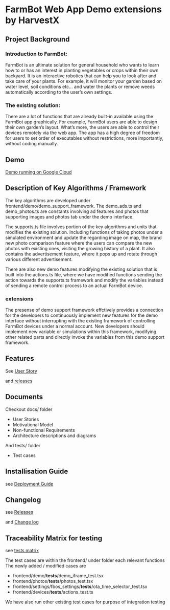 # FarmBot Web App Demo extensions by HarvestX

## Project Background

### Introduction to FarmBot:

FarmBot is an ultimate solution for general household who wants to learn how to or has an interest in planting vegetables or crops within their own backyard. It is an interactive robotics that can help you to look after and take care of your plants. For example, it will monitor your garden based on water level, soil conditions etc… and water the plants or remove weeds automatically according to the user’s own settings. 

### The existing solution:

There are a lot of functions that are already built-in available using the FarmBot app graphically. For example,  FarmBot users are able to design their own garden’s layout. What’s more, the users are able to control their devices remotely via the web app. The app has a high degree of freedom for users to set order of executables without restrictions, more importantly, without coding manually.

## Demo

[Demo running on Google Cloud](http://34.129.6.241:3000/demo)

## Description of Key Algorithms / Framework

The key algorithms are developed under frontend/demo/demo_support_framework. The demo_ads.ts and demo_photos.ts are constants involving ad features and photos that supporting images and photos tab under the demo interface.

The supports.ts file involves portion of the key algorithms and units that modifies the existing solution. Including functions of taking photos under a simulated environment and update the regarding image on map, the brand new photo comparison feature where the users can compare the new photos with existing ones, visiting the growing history of a plant. It also contains the advertisement feature, where it pops up and rotate through various different advertisement. 

There are also new demo features modifying the existing solution that is built into the actions.ts file, where we have modified functions sending the action towards the supports.ts framework and modify the variables instead of sending a remote control process to an actual FarmBot device.

### extensions

The presense of demo support framework effctively provides a connection for the developers to continuously implement new features for the demo interface without interrupting with the existing framework of controlling FarmBot devices under a normal account. New developers should implement new variable or simulations within this framework, modifying other related parts and directly invoke the variables from this demo support framework.

## Features

See [User Story](https://github.com/Reesedog/Farmbot-Web-App/blob/dev/docs/HarvestX-User%20Story-151023-093741.pdf)

and [releases](https://github.com/Reesedog/Farmbot-Web-App/releases)

## Documents

Checkout docs/ folder

* User Stories
* Motivational Model
* Non-functional Requirements
* Architecture descriptions and diagrams

And tests/ folder
* Test cases

## Installisation Guide

see [Deployment Guide](https://github.com/Reesedog/Farmbot-Web-App/blob/dev/docs/HarvestX-Deployment%20Guide-151023-095140.pdf)

## Changelog

see [Releases](https://github.com/Reesedog/Farmbot-Web-App/releases)

and [Change log](https://github.com/Reesedog/Farmbot-Web-App/blob/dev/docs/HarvestX-Changelog-111123-093205.pdf)

## Traceability Matrix for testing

see [tests matrix](https://github.com/Reesedog/Farmbot-Web-App/blob/dev/tests/HarvestX-Testing-201023-091017.pdf)

The test cases are within the frontend/ under folder each relevant functions 
The newly added / modified cases are
* frontend/demo/__tests__/demo_iframe_test.tsx
* frontend/photos/__tests__/photos_test.tsx
* frontend/settings/fbos_settings/__tests__/ota_time_selector_test.tsx
* frontend/devices/__tests__/actions_test.ts

We have also run other existing test cases for purpose of integration testing


